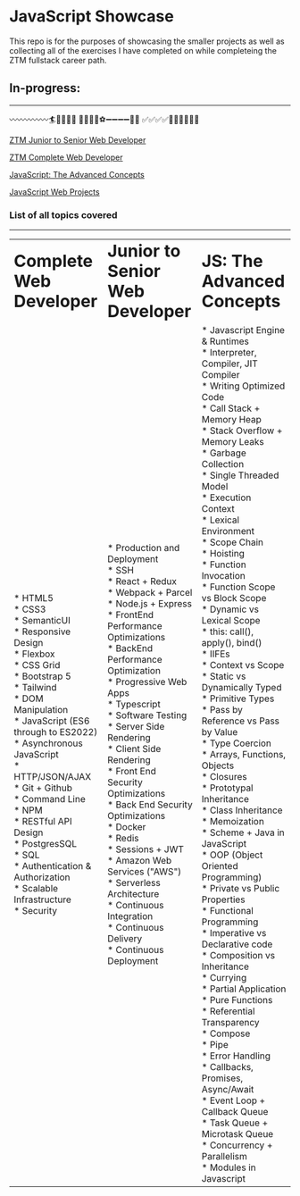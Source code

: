 # JavaScript Showcase

This repo is for the purposes of showcasing the smaller projects as well as collecting all of the exercises I have completed on while completeing the ZTM fullstack career path.

## In-progress:
---------------------------------------------------

〰️〰️〰️〰️〰️🏄🌊🌊🌊🌊
🥅➖➖➖⚽️➖➖➖➖🏃‍♂️
✅✅✅✅🔲🔲🔲🔲🔲🔲

[ZTM Junior to Senior Web Developer](https://academy.zerotomastery.io/courses/enrolled/700470)

[ZTM Complete Web Developer](https://academy.zerotomastery.io/courses/enrolled/697434)

[JavaScript: The Advanced Concepts](https://academy.zerotomastery.io/courses/enrolled/698487)

[JavaScript Web Projects](https://zerotomastery.io/courses/javascript-projects/)


### List of all topics covered
---------------------------------------------------

<table border="0">
 <tr>
    <td><b style="font-size:30px">Complete Web Developer</b></td>
    <td><b style="font-size:30px">Junior to Senior Web Developer</b></td>
    <td><b style="font-size:30px">JS: The Advanced Concepts</b></td>
 </tr>
 <tr>
    <td>
    * HTML5 <br/> 
    * CSS3 <br/>
    * SemanticUI <br/>
    * Responsive Design<br/>
    * Flexbox<br/>
    * CSS Grid<br/>
    * Bootstrap 5<br/>
    * Tailwind<br/>
    * DOM Manipulation<br/>
    * JavaScript (ES6 through to ES2022)<br/>
    * Asynchronous JavaScript<br/>
    * HTTP/JSON/AJAX<br/>
    * Git + Github<br/>
    * Command Line<br/>
    * NPM<br/>
    * RESTful API Design<br/>
    * PostgresSQL<br/>
    * SQL<br/>
    * Authentication & Authorization<br/>
    * Scalable Infrastructure<br/>
    * Security<br/>
    </td>
    <td>
    * Production and Deployment<br/>
    * SSH<br/>
    * React + Redux<br/>
    * Webpack + Parcel<br/>
    * Node.js + Express<br/>
    * FrontEnd Performance Optimizations<br/>
    * BackEnd Performance Optimization<br/>
    * Progressive Web Apps<br/>
    * Typescript<br/>
    * Software Testing<br/>
    * Server Side Rendering<br/> 
    * Client Side Rendering<br/>
    * Front End Security Optimizations<br/>
    * Back End Security Optimizations<br/>
    * Docker<br/>
    * Redis<br/>
    * Sessions + JWT<br/>
    * Amazon Web Services ("AWS")<br/>
    * Serverless Architecture<br/>
    * Continuous Integration<br/>
    * Continuous Delivery<br/>
    * Continuous Deployment<br/>
    </td>
    <td>
    * Javascript Engine & Runtimes<br/>
    * Interpreter, Compiler, JIT Compiler<br/>
    * Writing Optimized Code<br/>
    * Call Stack + Memory Heap<br/>
    * Stack Overflow + Memory Leaks<br/>
    * Garbage Collection<br/>
    * Single Threaded Model<br/>
    * Execution Context<br/>
    * Lexical Environment<br/>
    * Scope Chain<br/>
    * Hoisting<br/>
    * Function Invocation<br/>
    * Function Scope vs Block Scope<br/>
    * Dynamic vs Lexical Scope<br/>
    * this: call(), apply(), bind()<br/>
    * IIFEs<br/>
    * Context vs Scope<br/>
    * Static vs Dynamically Typed<br/>
    * Primitive Types<br/>
    * Pass by Reference vs Pass by Value<br/>
    * Type Coercion<br/>
    * Arrays, Functions, Objects<br/>
    * Closures<br/>
    * Prototypal Inheritance<br/>
    * Class Inheritance<br/>
    * Memoization<br/>
    * Scheme + Java in JavaScript<br/>
    * OOP (Object Oriented Programming)<br/>
    * Private vs Public Properties<br/>
    * Functional Programming<br/>
    * Imperative vs Declarative code<br/>
    * Composition vs Inheritance<br/>
    * Currying<br/>
    * Partial Application<br/>
    * Pure Functions<br/>
    * Referential Transparency<br/>
    * Compose<br/>
    * Pipe<br/>
    * Error Handling<br/>
    * Callbacks, Promises, Async/Await<br/>
    * Event Loop + Callback Queue<br/>
    * Task Queue + Microtask Queue<br/>
    * Concurrency + Parallelism<br/>
    * Modules in Javascript<br/>
    </td>
 </tr>
</table>


